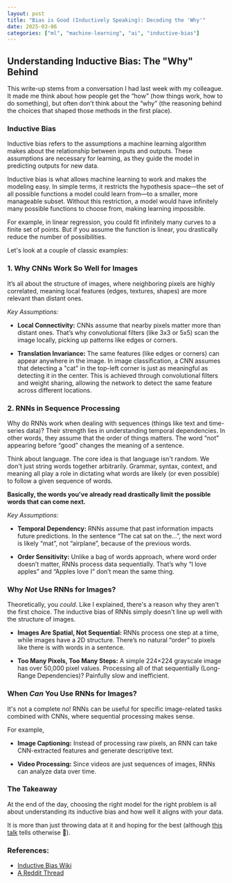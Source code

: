 ```yaml
---
layout: post
title: "Bias is Good (Inductively Speaking): Decoding the 'Why'"
date: 2025-03-06
categories: ["ml", "machine-learning", "ai", "inductive-bias"]
---
```


## Understanding Inductive Bias: The "Why" Behind

This write-up stems from a conversation I had last week with my colleague. It made me think about how people get the “how” (how things work, how to do something), but often don’t think about the “why” (the reasoning behind the choices that shaped those methods in the first place). 

### Inductive Bias

Inductive bias refers to the assumptions a machine learning algorithm makes about the relationship between inputs and outputs. These assumptions are necessary for learning, as they guide the model in predicting outputs for new data.

Inductive bias is what allows machine learning to work and makes the modeling easy. In simple terms, it restricts the hypothesis space—the set of all possible functions a model could learn from—to a smaller, more manageable subset. Without this restriction, a model would have infinitely many possible functions to choose from, making learning impossible.

For example, in linear regression, you could fit infinitely many curves to a finite set of points. But if you assume the function is linear, you drastically reduce the number of possibilities.

Let's look at a couple of classic examples: 

### 1. Why CNNs Work So Well for Images

It’s all about the structure of images, where neighboring pixels are highly correlated, meaning local features (edges, textures, shapes) are more relevant than distant ones. 

*Key Assumptions:*

*   **Local Connectivity:** CNNs assume that nearby pixels matter more than distant ones. That’s why convolutional filters (like 3x3 or 5x5) scan the image locally, picking up patterns like edges or corners.

*   **Translation Invariance:** The same features (like edges or corners) can appear anywhere in the image. In image classification, a CNN assumes that detecting a "cat" in the top-left corner is just as meaningful as detecting it in the center. This is achieved through convolutional filters and weight sharing, allowing the network to detect the same feature across different locations.

### 2. RNNs in Sequence Processing

Why do RNNs work when dealing with sequences (things like text and time-series data)? Their strength lies in understanding temporal dependencies. In other words, they assume that the order of things matters. The word “not” appearing before “good” changes the meaning of a sentence.

Think about language. The core idea is that language isn't random. We don't just string words together arbitrarily. Grammar, syntax, context, and meaning all play a role in dictating what words are likely (or even possible) to follow a given sequence of words.

**Basically, the words you've already read drastically limit the possible words that can come next.**

*Key Assumptions:*

*   **Temporal Dependency:** RNNs assume that past information impacts future predictions. In the sentence “The cat sat on the…”, the next word is likely “mat”, not “airplane”, because of the previous words.

*   **Order Sensitivity:** Unlike a bag of words approach, where word order doesn’t matter, RNNs process data sequentially. That’s why “I love apples” and “Apples love I” don’t mean the same thing.

### Why *Not* Use RNNs for Images?

Theoretically, you *could*. Like I explained, there's a reason why they aren't the first choice. The inductive bias of RNNs simply doesn't line up well with the structure of images. 

*   **Images Are Spatial, Not Sequential:** RNNs process one step at a time, while images have a 2D structure. There’s no natural “order” to pixels like there is with words in a sentence.

*   **Too Many Pixels, Too Many Steps:** A simple 224×224 grayscale image has over 50,000 pixel values. Processing all of that sequentially (Long-Range Dependencies)? Painfully slow and inefficient.

### When *Can* You Use RNNs for Images?

It's not a complete no! RNNs can be useful for specific image-related tasks combined with CNNs, where sequential processing makes sense.

For example, 

*   **Image Captioning:** Instead of processing raw pixels, an RNN can take CNN-extracted features and generate descriptive text.

*   **Video Processing:** Since videos are just sequences of images, RNNs can analyze data over time.

### The Takeaway

At the end of the day, choosing the right model for the right problem is all about understanding its inductive bias and how well it aligns with your data.

It is more than just throwing data at it and hoping for the best (although [this talk](https://www.youtube.com/watch?v=orDKvo8h71o) tells otherwise​​ 🧐).

### References:

*   [Inductive Bias Wiki](https://en.wikipedia.org/wiki/Inductive_bias)
*   [A Reddit Thread](https://www.reddit.com/r/MLQuestions/comments/egof3l/explanation_of_inductive_bias/)
